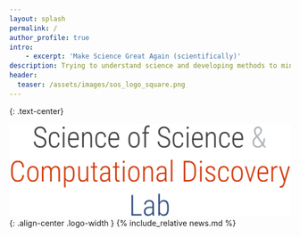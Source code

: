 ```yaml
---
layout: splash
permalink: /
author_profile: true
intro:
    - excerpt: 'Make Science Great Again (scientifically)'
description: Trying to understand science and developing methods to mine scientific knowledge from vast, unstructured dataset of full-text publications, citations, and images
header:
  teaser: /assets/images/sos_logo_square.png
---
```


<style>
.small-font {
    font-size: 10px;
}

@media screen and (max-width: 540px) {
    .logo-width {
        margin-top: 15px;
        margin-bottom: 15px;
        width: 30%;
    }
}

@media screen and (min-width: 540px) and (max-width: 780px) {
    .logo-width {
        margin-top: 25px;
        margin-bottom: 25px;
        width: 30%;
    }
}

@media screen and (min-width: 780px){
    .logo-width {
        margin-top: 30px;
        margin-bottom: 30px;
        width: 30%;
    }
}
</style>

 
{: .text-center}

[comment]: <> ([![image-center]&#40;assets/images/s4/s4_socialmedia_large.png&#41;]&#40;/s4/&#41;{: .align-center .logo-width  })
![image-center](assets/images/splash_logo.png){: .align-center .logo-width  }
{% include_relative news.md %}

